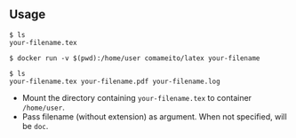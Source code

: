 ## Usage

```
$ ls
your-filename.tex

$ docker run -v $(pwd):/home/user comameito/latex your-filename

$ ls
your-filename.tex your-filename.pdf your-filename.log
```

- Mount the directory containing `your-filename.tex` to container `/home/user`.
- Pass filename (without extension) as argument. When not specified, will be `doc`.
